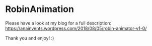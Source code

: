# RobinAnimation

Please have a look at my blog for a full description: 
https://anainvents.wordpress.com/2018/08/05/robin-animator-v1-0/

Thank you and enjoy! :)

